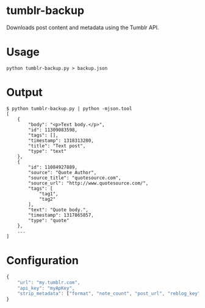 # tumblr-backup

Downloads post content and metadata using the Tumblr API.

# Usage

```python tumblr-backup.py > backup.json```

# Output

```
$ python tumblr-backup.py | python -mjson.tool
[
    {
        "body": "<p>Text body.</p>",
        "id": 11309083598,
        "tags": [],
        "timestamp": 1318313280,
        "title": "Text post",
        "type": "text"
    },
    {
        "id": 11084927889,
        "source": "Quote Author",
        "source_title": "quotesource.com",
        "source_url": "http://www.quotesource.com/",
        "tags": [
            "tag1",
            "tag2"
        ],
        "text": "Quote body.",
        "timestamp": 1317865857,
        "type": "quote"
    },
    ...
]
```

# Configuration

``` javascript
{
    "url": "my.tumblr.com",
    "api_key": "myApKey",
    "strip_metadata": ["format", "note_count", "post_url", "reblog_key", "date", "blog_name"]
}
```


